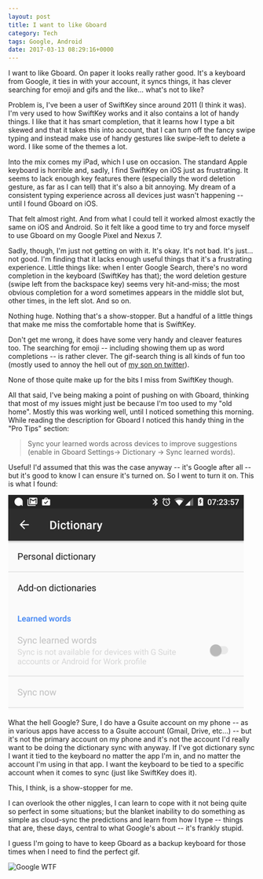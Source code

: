 ```yaml
---
layout: post
title: I want to like Gboard
category: Tech
tags: Google, Android
date: 2017-03-13 08:29:16+0000
---
```


I want to like Gboard. On paper it looks really rather good. It's a keyboard
from Google, it ties in with your account, it syncs things, it has clever
searching for emoji and gifs and the like... what's not to like?

Problem is, I've been a user of SwiftKey since around 2011 (I think it was).
I'm very used to how SwiftKey works and it also contains a lot of handy
things. I like that it has smart completion, that it learns how I type a bit
skewed and that it takes this into account, that I can turn off the fancy
swipe typing and instead make use of handy gestures like swipe-left to
delete a word. I like some of the themes a lot.

Into the mix comes my iPad, which I use on occasion. The standard Apple
keyboard is horrible and, sadly, I find SwiftKey on iOS just as frustrating.
It seems to lack enough key features there (especially the word deletion
gesture, as far as I can tell) that it's also a bit annoying. My dream of a
consistent typing experience across all devices just wasn't happening --
until I found Gboard on iOS.

That felt almost right. And from what I could tell it worked almost exactly
the same on iOS and Android. So it felt like a good time to try and force
myself to use Gboard on my Google Pixel and Nexus 7.

Sadly, though, I'm just not getting on with it. It's okay. It's not bad.
It's just... not good. I'm finding that it lacks enough useful things that
it's a frustrating experience. Little things like: when I enter Google
Search, there's no word completion in the keyboard (SwiftKey has that); the
word deletion gesture (swipe left from the backspace key) seems very
hit-and-miss; the most obvious completion for a word sometimes appears in
the middle slot but, other times, in the left slot. And so on.

Nothing huge. Nothing that's a show-stopper. But a handful of a little
things that make me miss the comfortable home that is SwiftKey.

Don't get me wrong, it does have some very handy and cleaver features too.
The searching for emoji -- including showing them up as word completions --
is rather clever. The gif-search thing is all kinds of fun too (mostly used
to annoy the hell out
of [my son on twitter](https://twitter.com/VolcanicArts)).

None of those quite make up for the bits I miss from SwiftKey though.

All that said, I've being making a point of pushing on with Gboard, thinking
that most of my issues might just be because I'm too used to my "old home".
Mostly this was working well, until I noticed something this morning. While
reading the description for Gboard I noticed this handy thing in the "Pro
Tips" section:

> Sync your learned words across devices to improve suggestions (enable in
> Gboard Settings→ Dictionary → Sync learned words).

Useful! I'd assumed that this was the case anyway -- it's Google after all
-- but it's good to know I can ensure it's turned on. So I went to turn it
on. This is what I found:

![Gboard WTF](/attachments/2017/03/13/Screenshot_20170313-072359.png)

What the hell Google? Sure, I do have a Gsuite account on my phone -- as in
various apps have access to a Gsuite account (Gmail, Drive, etc...) -- but
it's not the primary account on my phone and it's not the account I'd really
want to be doing the dictionary sync with anyway. If I've got dictionary
sync I want it tied to the keyboard no matter the app I'm in, and no matter
the account I'm using in that app. I want the keyboard to be tied to a
specific account when it comes to sync (just like SwiftKey does it).

This, I think, is a show-stopper for me.

I can overlook the other niggles, I can learn to cope with it not being
quite so perfect in some situations; but the blanket inability to do
something as simple as cloud-sync the predictions and learn from how I type
-- things that are, these days, central to what Google's about -- it's
frankly stupid.

I guess I'm going to have to keep Gboard as a backup keyboard for those
times when I need to find the perfect gif.

![Google WTF](http://i.imgur.com/0mw1I8e.gif)

[//]: # (2017-03-13-i_want_to_like_gboard.md ends here)
